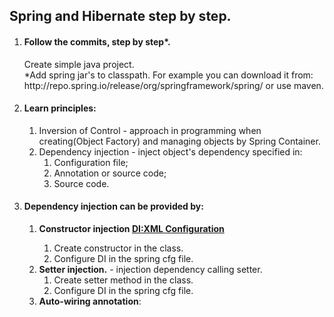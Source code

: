 <h2>Spring and Hibernate step by step.</h2>


<ol>
    <li>
    <h4>
    Follow the commits, step by step*.
    </h4>
    Create simple java project.<br>
    *Add spring jar's to classpath.
    For example you can download it from: 
    http://repo.spring.io/release/org/springframework/spring/
    or use maven.
    </li>
    <li>    <h4> Learn principles:    </h4>
    <ol type ="1">
    <li>Inversion of Control - approach in programming when 
     creating(Object Factory) and managing objects by Spring Container.</li>
    <li>Dependency injection - inject object's dependency
    specified in:
     <ol>
     <li>Configuration file;
     </li>
      <li>Annotation or source code;
      </li>
      <li>Source code.
      </li>
     </ol>
     </li>
    </ol>
    </li>
    <li>
    <h4><strong>Dependency injection</strong> can be provided by:</h4>
    <ol>
    <li><strong>Constructor injection
    <a href ="">DI:XML Configuration<a></strong>
    <ol>
        <li>Create constructor in the class.</li>
        <li>Configure DI in the spring cfg file.</li>
        </ol>
    </li>
    <li>
    <strong>Setter injection.</strong> - injection dependency calling setter.
    <ol>
    <li>Create setter method in the class.</li>
    <li>Configure DI in the spring cfg file.</li>
    </ol>
    </li>
    <li><strong>Auto-wiring annotation</strong>:</li>
    </ol>
    </li>
</ol>





